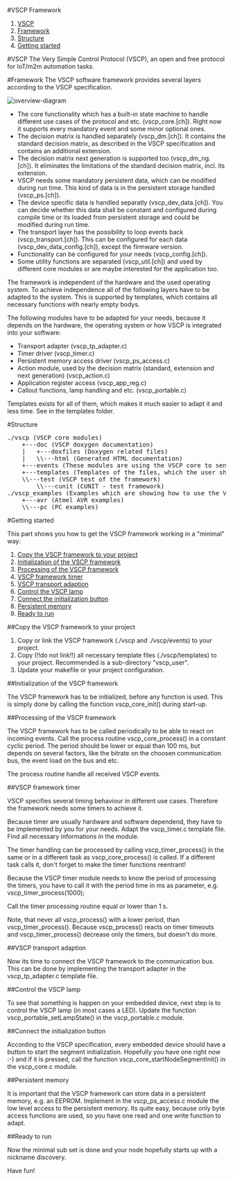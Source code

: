 #VSCP Framework

1. [VSCP](https://github.com/BlueAndi/vscp-framework/README.md#VSCP)
2. [Framework](https://github.com/BlueAndi/vscp-framework/README.md#Framework)
3. [Structure](https://github.com/BlueAndi/vscp-framework/README.md#Structure)
4. [Getting started](https://github.com/BlueAndi/vscp-framework/README.md#Getting%20started)

#VSCP
The Very Simple Control Protocol (VSCP), an open and free protocol for IoT/m2m automation tasks.

#Framework
The VSCP software framework provides several layers according to the VSCP specification.

![overview-diagram](https://github.com/BlueAndi/vscp-framework/vscp_modules.jpg)

* The core functionality which has a built-in state machine to handle different use cases of the protocol and etc. (vscp\_core.[ch]). Right now it supports every mandatory event and some minor optional ones.
* The decision matrix is handled separately (vscp\_dm.[ch]). It contains the standard decision matrix, as described in the VSCP specification and contains an additional extension.
* The decision matrix next generation is supported too (vscp\_dm\_ng.[ch]). It eliminates the limitations of the standard decision matrix, incl. its extension.
* VSCP needs some mandatory persistent data, which can be modified during run time. This kind of data is in the persistent storage handled (vscp\_ps.[ch]).
* The device specific data is handled separatly (vscp\_dev\_data.[ch]). You can decide whether this data shall be constant and configured during compile time or its loaded from persistent storage and could be modified during run time.
* The transport layer has the possibility to loop events back (vscp_transport.[ch]).
    This can be configured for each data (vscp\_dev\_data_config.[ch]), except the firmware version.
* Functionality can be configured for your needs (vscp_config.[ch]).
* Some utility functions are separated (vscp\_util.[ch]) and used by different core modules or are maybe interested for the application too.
  
The framework is independent of the hardware and the used operating system. To achieve independence all of the following
layers have to be adapted to the system. This is supported by templates, which contains all necessary functions with nearly empty
bodys.

The following modules have to be adapted for your needs, because it depends on the hardware, the operating system or
how VSCP is integrated into your software:
* Transport adapter (vscp\_tp\_adapter.c)
* Timer driver (vscp\_timer.c)
* Persistent memory access driver (vscp\_ps\_access.c)
* Action module, used by the decision matrix (standard, extension and next generation) (vscp\_action.c)
* Application register access (vscp\_app\_reg.c)
* Callout functions, lamp handling and etc. (vscp\_portable.c)

Templates exists for all of them, which makes it much easier to adapt it and less time. See in the templates folder.

#Structure

<pre>
./vscp (VSCP core modules)
    +---doc (VSCP doxygen documentation)
    |   +---doxfiles (Doxygen related files)
    |   \\---html (Generated HTML documentation)
    +---events (These modules are using the VSCP core to send CLASS1 dedicated events.)
    +---templates (Templates of the files, which the user shall adapt to its needs.)
    \\---test (VSCP test of the framework)
        \\---cunit (CUNIT - test framework)
./vscp_examples (Examples which are showing how to use the VSCP framework)
    +---avr (Atmel AVR examples)
    \\---pc (PC examples)
</pre>

#Getting started

This part shows you how to get the VSCP framework working in a "minimal" way:

1. [Copy the VSCP framework to your project](https://github.com/BlueAndi/vscp-framework/README.md#copy)
2. [Initialization of the VSCP framework](https://github.com/BlueAndi/vscp-framework/README.md#)
3. [Processing of the VSCP framework](https://github.com/BlueAndi/vscp-framework/README.md#)
4. [VSCP framework timer](https://github.com/BlueAndi/vscp-framework/README.md#)
5. [VSCP transport adaption](https://github.com/BlueAndi/vscp-framework/README.md#)
6. [Control the VSCP lamp](https://github.com/BlueAndi/vscp-framework/README.md#)
7. [Connect the initialization button](https://github.com/BlueAndi/vscp-framework/README.md#)
8. [Persistent memory](https://github.com/BlueAndi/vscp-framework/README.md#)
9. [Ready to run](https://github.com/BlueAndi/vscp-framework/README.md#)

##Copy the VSCP framework to your project

1. Copy or link the VSCP framework (./vscp and ./vscp/events) to your project.
2. Copy (!!do not link!!) all necessary template files (./vscp/templates) to your project. Recommended is a sub-directory "vscp_user".
3. Update your makefile or your project configuration.
 
##Initialization of the VSCP framework

The VSCP framework has to be initialized, before any function is used. This is simply done
by calling the function vscp\_core\_init() during start-up.

##Processing of the VSCP framework

The VSCP framework has to be called periodically to be able to react on incoming events.
Call the process routine vscp\_core\_process() in a constant cyclic period. The period should be
lower or equal than 100 ms, but depends on several factors, like the bitrate on the choosen
communication bus, the event load on the bus and etc.

The process routine handle all received VSCP events.

##VSCP framework timer

VSCP specifies several timing behaviour in different use cases. Therefore the framework needs some
timers to achieve it.

Because timer are usually hardware and software dependend, they have to be implemented by you for your needs.
Adapt the vscp_timer.c template file. Find all necessary informations in the module.

The timer handling can be processed by calling vscp\_timer\_process() in the same or in a different task as vscp\_core\_process() is called.
If a different task calls it, don't forget to make the timer functions reentrant!

Because the VSCP timer module needs to know the period of processing the timers, you have to call it with the
period time in ms as parameter, e.g. vscp\_timer\_process(1000);

Call the timer processing routine equal or lower than 1 s.

Note, that never all vscp\_process() with a lower period, than vscp\_timer\_process(). Because vscp\_process() reacts
on timer timeouts and vscp\_timer\_process() decrease only the timers, but doesn't do more.

##VSCP transport adaption

Now its time to connect the VSCP framework to the communication bus. This can be done by implementing the transport
adapter in the vscp\_tp\_adapter.c template file.

##Control the VSCP lamp

To see that something is happen on your embedded device, next step is to control the VSCP lamp (in most cases a LED).
Update the function vscp\_portable\_setLampState() in the vscp\_portable.c module.

##Connect the initialization button

According to the VSCP specification, every embedded device should have a button to start the segment initialization.
Hopefully you have one right now :-) and if it is pressed, call the function vscp\_core\_startNodeSegmentInit() in the
vscp\_core.c module.

##Persistent memory

It is important that the VSCP framework can store data in a persistent memory, e.g. an EEPROM. Implement in the
vscp\_ps\_access.c module the low level access to the persistent memory. Its quite easy, because only byte access
functions are used, so you have one read and one write function to adapt.

##Ready to run

Now the minimal sub set is done and your node hopefully starts up with a nickname discovery.

Have fun!
